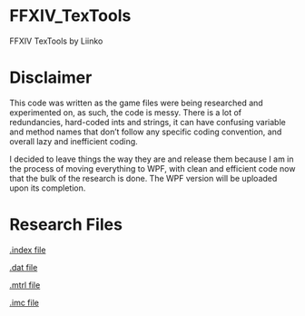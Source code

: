 # FFXIV_TexTools
FFXIV TexTools by Liinko


# Disclaimer 

This code was written as the game files were being researched and experimented on, as such, the code is messy. There is a lot of redundancies, hard-coded ints and strings, it can have confusing variable and method names that don’t follow any specific coding convention, and overall lazy and inefficient coding.

I decided to leave things the way they are and release them because I am in the process of moving everything to WPF, with clean and efficient code now that the bulk of the research is done. The WPF version will be uploaded upon its completion.

# Research Files

[.index file](https://docs.google.com/document/d/1MbirT8IZIwJ_WY09X6NM-O1WM8nfqaagGPPcePQDn8I/edit?usp=sharing)

[.dat file](https://docs.google.com/document/d/1LZ9yoYbst9IByYSAfCxJ12HRRWnXEoPikPvEqleYlIg/edit?usp=sharing)

[.mtrl file](https://docs.google.com/document/d/1UvzQIxTvLCszrEvANuLJC1-HeoiMsBNGtWO5rJT0sRU/edit?usp=sharing)

[.imc file](https://docs.google.com/document/d/1maLG-7TifdHxMItKbtRLRxVWjI6I1yLIWcbl8ok3kyY/edit?usp=sharing)
